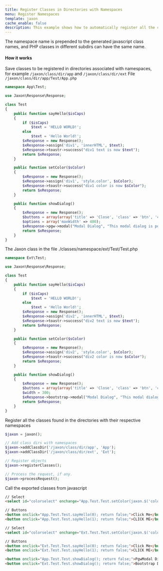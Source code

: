 ```yaml
---
title: Register Classes in Directories with Namespaces
menu: Register Namespaces
template: jaxon
cache_enable: false
description: This example shows how to automatically register all the classes in a set of directories with namespaces.
---
```


The namespace name is prepended to the generated javascript class names, and PHP classes in different subdirs can have the same name.

#### How it works

Save classes to be registered in directories associated with namespaces, for example <code>/jaxon/class/dir/app</code> and <code>/jaxon/class/dir/ext</code>
File <code>/jaxon/class/dir/app/Test/App.php</code>

```php
namespace App\Test;

use Jaxon\Response\Response;

class Test
{
    public function sayHello($isCaps)
    {
        if ($isCaps)
            $text = 'HELLO WORLD!';
        else
            $text = 'Hello World!';
        $xResponse = new Response();
        $xResponse->assign('div1', 'innerHTML', $text);
        $xResponse->toastr->success("div1 text is now $text");
        return $xResponse;
    }

    public function setColor($sColor)
    {
        $xResponse = new Response();
        $xResponse->assign('div1', 'style.color', $sColor);
        $xResponse->toastr->success("div1 color is now $sColor");
        return $xResponse;
    }

    public function showDialog()
    {
        $xResponse = new Response();
        $buttons = array(array('title' => 'Close', 'class' => 'btn', 'click' => 'close'));
        $options = array('maxWidth' => 400);
        $xResponse->pgw->modal("Modal Dialog", "This modal dialog is powered by PgwModal!!", $buttons, $options);
        return $xResponse;
    }
}
```

The Jaxon class in the file ./classes/namespace/ext/Test/Test.php
```php
namespace Ext\Test;

use Jaxon\Response\Response;

class Test
{
    public function sayHello($isCaps)
    {
        if ($isCaps)
            $text = 'HELLO WORLD!';
        else
            $text = 'Hello World!';
        $xResponse = new Response();
        $xResponse->assign('div2', 'innerHTML', $text);
        $xResponse->toastr->success("div2 text is now $text");
        return $xResponse;
    }

    public function setColor($sColor)
    {
        $xResponse = new Response();
        $xResponse->assign('div2', 'style.color', $sColor);
        $xResponse->toastr->success("div2 color is now $sColor");
        return $xResponse;
    }

    public function showDialog()
    {
        $xResponse = new Response();
        $buttons = array(array('title' => 'Close', 'class' => 'btn', 'click' => 'close'));
        $width = 300;
        $xResponse->bootstrap->modal("Modal Dialog", "This modal dialog is powered by Twitter Bootstrap!!", $buttons, $width);
        return $xResponse;
    }
}
```

Register all the classes found in the directories with their respective namespaces
```php
$jaxon = jaxon();

// Add class dirs with namespaces
$jaxon->addClassDir('/jaxon/class/dir/app', 'App');
$jaxon->addClassDir('/jaxon/class/dir/ext', 'Ext');

// Register objects
$jaxon->registerClasses();

// Process the request, if any.
$jaxon->processRequest();
```

Call the exported classes from javascript
```html
// Select
<select id="colorselect" onchange="App.Test.Test.setColor(jaxon.$('colorselect').value); return false;"></select>

// Buttons
<button onclick="App.Test.Test.sayHello(0); return false;">Click Me</button>
<button onclick="App.Test.Test.sayHello(1); return false;">CLICK ME</button>

// Select
<select id="colorselect" onchange="Ext.Test.Test.setColor(jaxon.$('colorselect').value); return false;"></select>

// Buttons
<button onclick="Ext.Test.Test.sayHello(0); return false;">Click Me</button>
<button onclick="Ext.Test.Test.sayHello(1); return false;">CLICK ME</button>

<button onclick="App.Test.Test.showDialog(); return false;">PgwModal Dialog</button>
<button onclick="Ext.Test.Test.showDialog(); return false;">Bootstrap Dialog</button>
```
